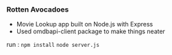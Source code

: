 ### Rotten Avocadoes

- Movie Lookup app built on Node.js with Express
- Used omdbapi-client package to make things neater


run :
`npm install`
`node server.js`
